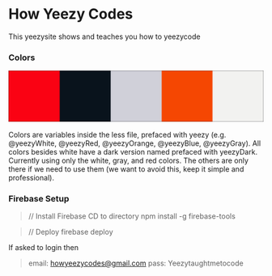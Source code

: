 # How Yeezy Codes

This yeezysite shows and teaches you how to yeezycode

### Colors

![Colors](/public/images/colors.png)

Colors are variables inside the less file, prefaced with yeezy (e.g. @yeezyWhite, @yeezyRed, @yeezyOrange, @yeezyBlue, @yeezyGray). All colors besides white have a dark version named prefaced with yeezyDark. Currently using only the white, gray, and red colors. The others are only there if we need to use them (we want to avoid this, keep it simple and professional).

### Firebase Setup

> // Install Firebase
> CD to directory
> npm install -g firebase-tools

> // Deploy
> firebase deploy

If asked to login then
> email: howyeezycodes@gmail.com
> pass: Yeezytaughtmetocode
